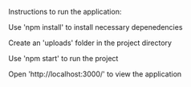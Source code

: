 Instructions to run the application:

Use 'npm install' to install necessary depenedencies

Create an 'uploads' folder in the project directory

Use 'npm start' to run the project

Open 'http://localhost:3000/' to view the application